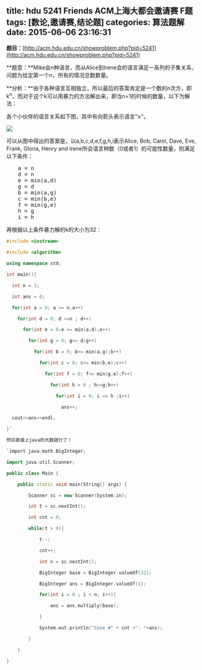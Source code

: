 title: hdu 5241 Friends ACM上海大都会邀请赛 F题
tags: [数论,邀请赛,结论题]
categories: 算法题解
date: 2015-06-06 23:16:31
---

**题目：**[http://acm.hdu.edu.cn/showproblem.php?pid=5241](http://acm.hdu.edu.cn/showproblem.php?pid=5241)

<!--more-->

**题意：**Mike会n种语言，而从Alice到Irene会的语言满足一系列的子集关系，问题为给定第一个n，所有的情况总数数量。

**分析：**由于各种语言互相独立，所以最后的答案肯定是一个数的n次方，即k<sup>n</sup>，而对于这个k可以用暴力的方法解出来，即当n=1的时候的数量，以下为解法：

各个小伙伴的语言关系如下图，其中有向箭头表示语言"≥"。

![](http://i1.tietuku.com/e3384532b1bd57d2.png)

可以从图中得出的答案是，以a,b,c,d,e,f,g,h,i表示Alice, Bob, Carol, Dave, Eve, Frank, Gloria, Henry and Irene所会语言种数（0或者1）的可能性数量，则满足以下条件：
<pre style="padding-left: 30px;">a = n
d = n
e = min(a,d)
g = d
b = min(a,g)
c = min(b,e)
f = min(g,e)
h = g
i = h
</pre>

再根据以上条件暴力解的k的大小为32：

```cpp
#include <iostream>

#include <algorithm>

using namespace std;

int main(){

  int n = 1;

  int ans = 0;

  for(int a = 0; a <= n;a++)

    for(int d = 0; d <=n ; d++)

      for(int e = 0;e <= min(a,d);e++)

        for(int g = 0; g<= d;g++)

          for(int b = 0; b<= min(a,g);b++)

            for(int c = 0; c<= min(b,e);c++)

              for(int f = 0; f<= min(g,e);f++)

                for(int h = 0 ; h<=g;h++)

                  for(int i = 0; i <= h ;i++)

                    ans++;

  cout<<ans<<endl;

}`

然后直接上java的大数就行了！

`import java.math.BigInteger;

import java.util.Scanner;

public class Main {

    public static void main(String[] args) {

        Scanner sc = new Scanner(System.in);

        int t = sc.nextInt();

        int cnt = 0;

        while(t > 0){

            t--;

            cnt++;

            int n = sc.nextInt();

            BigInteger base = BigInteger.valueOf(32);

            BigInteger ans = BigInteger.valueOf(1);

            for(int i = 0 ; i < n; i++){

                ans = ans.multiply(base);

            }

            System.out.println("Case #" + cnt +": "+ans);

        }

    }

}
```